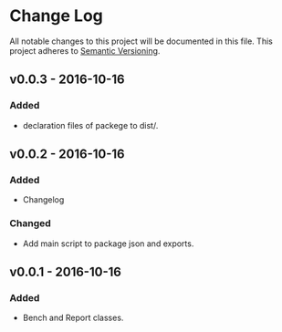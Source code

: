 # Change Log
All notable changes to this project will be documented in this file.
This project adheres to [Semantic Versioning](http://semver.org/). 

## v0.0.3 - 2016-10-16
### Added
- declaration files of packege to dist/.  

## v0.0.2 - 2016-10-16
### Added 
- Changelog

### Changed
- Add main script to package json and exports. 

## v0.0.1 - 2016-10-16
### Added
- Bench and Report classes. 